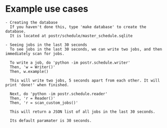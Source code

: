 # Example use cases
    - Creating the database
      If you haven't done this, type 'make database' to create the database.
      It is located at postr/schedule/master_schedule.sqlite

    - Seeing jobs in the last 30 seconds
      To see jobs in the last 30 seconds, we can write two jobs, and then immediately scan for jobs.

      To write a job, do 'python -im postr.schedule.writer'
      Then, 'w = Writer()'
      Then, w.example()

      This will write two jobs, 5 seconds apart from each other. It will print 'done!' when finished.

      Next, do 'python -im postr.schedule.reader'
      Then, 'r = Reader()'
      Then, 'r = scan_custom_jobs()'

      This will return a JSON list of all jobs in the last 30 seconds.

      Its default paramater is 30 seconds.
